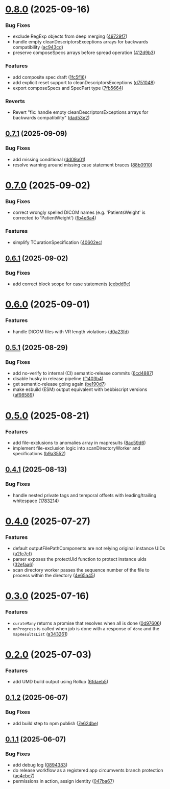 # [0.8.0](https://github.com/bebbi/dicom-curate/compare/v0.7.1...v0.8.0) (2025-09-16)

### Bug Fixes

- exclude RegExp objects from deep merging ([49729f7](https://github.com/bebbi/dicom-curate/commit/49729f7e4048491af6abea79a538893aea7025fa))
- handle empty cleanDescriptorsExceptions arrays for backwards compatibility ([ac943cd](https://github.com/bebbi/dicom-curate/commit/ac943cdd2e0fb2282b9a339d202f1b26d1e0fcf3))
- preserve composeSpecs arrays before spread operation ([412d9b3](https://github.com/bebbi/dicom-curate/commit/412d9b3bc43506e718b0e248101ceac0fd8743a4))

### Features

- add composite spec draft ([1fc5f16](https://github.com/bebbi/dicom-curate/commit/1fc5f1623e44318ed54f3f585daf9d33c477926c))
- add explicit reset support to cleanDescriptorsExceptions ([d751048](https://github.com/bebbi/dicom-curate/commit/d751048ddbeb0fd030f87f0f94cc9c8e7f6774ff))
- export composeSpecs and SpecPart type ([7fb5664](https://github.com/bebbi/dicom-curate/commit/7fb566423896c8c882d9067ded7c06c443be1241))

### Reverts

- Revert "fix: handle empty cleanDescriptorsExceptions arrays for backwards compatibility" ([dad53e2](https://github.com/bebbi/dicom-curate/commit/dad53e2d1f6b141f01d0c37d02ad0d7d7ec966c3))

## [0.7.1](https://github.com/bebbi/dicom-curate/compare/v0.7.0...v0.7.1) (2025-09-09)

### Bug Fixes

- add missing conditional ([dd09a01](https://github.com/bebbi/dicom-curate/commit/dd09a01cb4cb76838a34324ec85b1473bd4df521))
- resolve warning around missing case statement braces ([88b0910](https://github.com/bebbi/dicom-curate/commit/88b091082f188d45167db89948ea67ad4502dbc4))

# [0.7.0](https://github.com/bebbi/dicom-curate/compare/v0.6.1...v0.7.0) (2025-09-02)

### Bug Fixes

- correct wrongly spelled DICOM names (e.g. 'PatientsWeight' is corrected to 'PatientWeight') ([fb4e6a4](https://github.com/bebbi/dicom-curate/commit/fb4e6a4ac0fd185b7cc921bd855295037da7ace7))

### Features

- simplify TCurationSpecification ([40602ec](https://github.com/bebbi/dicom-curate/commit/40602ecd5e2d4c53e26b16c08d66b6cb0acc83a9))

## [0.6.1](https://github.com/bebbi/dicom-curate/compare/v0.6.0...v0.6.1) (2025-09-02)

### Bug Fixes

- add correct block scope for case statements ([cebdd9e](https://github.com/bebbi/dicom-curate/commit/cebdd9ef8c91c2b425187458ff36beb0630d7f12))

# [0.6.0](https://github.com/bebbi/dicom-curate/compare/v0.5.1...v0.6.0) (2025-09-01)

### Features

- handle DICOM files with VR length violations ([d0a23fd](https://github.com/bebbi/dicom-curate/commit/d0a23fd707fe9a9aa1a846d99d458d415085c777))

## [0.5.1](https://github.com/bebbi/dicom-curate/compare/v0.5.0...v0.5.1) (2025-08-29)

### Bug Fixes

- add no-verify to internal (CI) semantic-release commits ([6cd4887](https://github.com/bebbi/dicom-curate/commit/6cd4887eef27629fba608a0afba7fab95f4fe027))
- disable husky in release pipeline ([f1403b4](https://github.com/bebbi/dicom-curate/commit/f1403b4cad4d6f1b7279968ed0c1bcee4b140e26))
- get semantic-release going again ([be190d7](https://github.com/bebbi/dicom-curate/commit/be190d7e17396e1a4891333151485961edac717c))
- make esbuild (ESM) output equivalent with bebbiscript versions ([af98589](https://github.com/bebbi/dicom-curate/commit/af985892538ee01c9dc4518b5d40abf571a2e549))

# [0.5.0](https://github.com/bebbi/dicom-curate/compare/v0.4.1...v0.5.0) (2025-08-21)

### Features

- add file-exclusions to anomalies array in mapresults ([8ac59d6](https://github.com/bebbi/dicom-curate/commit/8ac59d601c05ca93a0bc2cd208e8d9030deae788))
- implement file-exclusion logic into scanDirectoryWorker and specifications ([b9a3552](https://github.com/bebbi/dicom-curate/commit/b9a3552a158a1b931a4b0b42b5af3952415e3f55))

## [0.4.1](https://github.com/bebbi/dicom-curate/compare/v0.4.0...v0.4.1) (2025-08-13)

### Bug Fixes

- handle nested private tags and temporal offsets with leading/trailing whitespace ([1783214](https://github.com/bebbi/dicom-curate/commit/178321492963dd0eaa6165fc0a882c188576415d))

# [0.4.0](https://github.com/bebbi/dicom-curate/compare/v0.3.0...v0.4.0) (2025-07-27)

### Features

- default outputFilePathComponents are not relying original instance UIDs ([a2fc7cf](https://github.com/bebbi/dicom-curate/commit/a2fc7cf2c3e6a8a121be00396bb6e88390516e14))
- parser exposes the protectUid function to protect instance uids ([32efaa6](https://github.com/bebbi/dicom-curate/commit/32efaa6fe4bc1992ea039ac19f7a9c347931603f))
- scan directory worker passes the sequence number of the file to process within the directory ([4e65a45](https://github.com/bebbi/dicom-curate/commit/4e65a45e5569b7ae9c66d6f53584cfda0d142d55))

# [0.3.0](https://github.com/bebbi/dicom-curate/compare/v0.2.0...v0.3.0) (2025-07-16)

### Features

- `curateMany` returns a promise that resolves when all is done ([0d97606](https://github.com/bebbi/dicom-curate/commit/0d9760673649d2addce8c1bdab5ab85e8ea2d690))
- `onProgress` is called when job is done with a response of `done` and the `mapResultsList` ([a343261](https://github.com/bebbi/dicom-curate/commit/a343261f63eb41f8c0601969a50296332d730891))

# [0.2.0](https://github.com/bebbi/dicom-curate/compare/v0.1.2...v0.2.0) (2025-07-03)

### Features

- add UMD build output using Rollup ([6fdaeb5](https://github.com/bebbi/dicom-curate/commit/6fdaeb542a122ca8bc28b43ef54ca28e04ca675e))

## [0.1.2](https://github.com/bebbi/dicom-curate/compare/v0.1.1...v0.1.2) (2025-06-07)

### Bug Fixes

- add build step to npm publish ([7e624be](https://github.com/bebbi/dicom-curate/commit/7e624be5efd1bfc797c6e25b15291bf133b3a081))

## [0.1.1](https://github.com/bebbi/dicom-curate/compare/v0.1.0...v0.1.1) (2025-06-07)

### Bug Fixes

- add debug log ([0894383](https://github.com/bebbi/dicom-curate/commit/08943833e90369805ba513e9a4fa7138a0cab90c))
- do release workflow as a registered app circumvents branch protection ([ac4cbe7](https://github.com/bebbi/dicom-curate/commit/ac4cbe7c2b99a1e6949616c43185f7aab36a3199))
- permissions in action, assign identity ([047ba67](https://github.com/bebbi/dicom-curate/commit/047ba67eda2cbfafcf2a8e0e8d055f6dfb7e5574))
